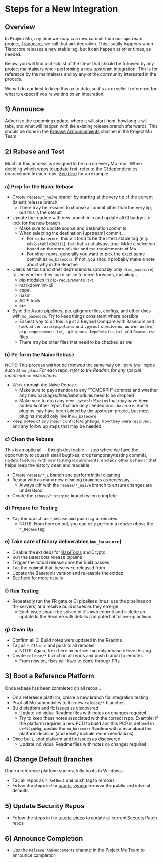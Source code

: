 # Steps for a New Integration

## Overview

In Project Mu, any time we snap to a new commit from our upstream project, [Tianocore](https://github.com/tianocore/edk2),
we call that an Integration. This usually happens when Tianocore releases a new stable tag, but it can happen at other
times, as needed.

Below, you will find a checklist of the steps that should be followed by any project maintainers when performing a new
upstream integration. This is for reference by the maintainers and by any of the community interested in the process.

We will do our best to keep this up to date, so it's an excellent reference for what to expect if you're waiting on an
integration.

## 1) Announce

Advertise the upcoming update, where it will start from, how long it will take, and what will happen with the existing
release branch afterwards. This should be done in the [Release Announcements](https://teams.microsoft.com/l/channel/19%3a2fcb1744302e4cd28b5a7e9d46479ca8%40thread.skype/Release%2520Announcements?groupId=6ba27a5b-86b2-4dc2-9d74-a8d8a03c3c3f&tenantId=72f988bf-86f1-41af-91ab-2d7cd011db47)
channel in the Project Mu Team.

## 2) Rebase and Test

Much of this process is designed to be run on every Mu repo. When deciding which repos to update first, refer to the CI
dependencies documented in each repo. [See here](https://github.com/microsoft/mu_basecore/blob/ce3097e7de6f44f6788b96f7f2dae7c863d44a89/.pytool/CISettings.py#L155)
for an example.

### a) Prep for the Naive Rebase

* Create `rebase/*_naive` branch by starting at the very tip of the current (latest) release branch
  * There may be reasons to choose a commit other than the very tip, but this is the default
* Update the readme with new branch info and update all CI badges to look for the new branch
  * Make sure to update source and destination commits
  * When selecting the destination [upstream] commit...
    * For `mu_basecore`, this will _tend_ to be the latest stable tag (e.g. `edk2-stable202111`), but
      that's not always true. Make a selection based on the state of `edk2` and the requirements of
      Mu
    * For other repos, generally you want to pick the exact same commit as `mu_basecore`. If not, you should
      probably make a note about why in the Readme
* Check all tools and other dependencies (probably only in `mu_basecore`) to see whether they make sense to move forwards,
  including...
  * pip modules in `pip-requirements.txt`
  * markdownlint-cli
  * cspell
  * nasm
  * ACPI tools
  * etc.
* Sync the Azure pipelines, pip, gitignore files, configs, and other docs with `mu_basecore`. Try to keep things consistent
  where possible
  * Easiest way to do this is just a Beyond Compare with Basecore and look at the `.azurepipelines` and `.pytool`
    directories, as well as the `pip_requirements.txt`, `.gitignore`, `RepoDetails.txt`, and `Readme.rst` files
  * There may be other files that need to be checked as well

### b) Perform the Naive Rebase

NOTE: This process will not be followed the same way on "pure Mu" repos such as `mu_plus`.
For each repo, _refer to the Readme for any special maintenance instructions_.

* Work through the Naive Rebase
  * Make sure to pay attention to any "TCMORPH" commits and whether any new packages/files/submodules need to be dropped
  * Make sure to drop any new `.pytool/Plugins` that may have been added to other repos that are only needed in
    `mu_basecore`. Some plugins may have been added by the upstream project, but most plugins should only live in
    `mu_basecore`
* Keep notes of any major conflicts/sightings, how they were resolved, and any follow up steps that may be needed

### c) Clean the Rebase

This is an optional -- though desireable -- step where we have the opportunity to squash small bugfixes, drop
temporary/testing commits, update features with new testing requirements, and any other behavior that helps keep
the history clean and readable.

* Create `rebase/*_1` branch and perform initial cleaning
* Repeat with as many new cleaning branches as necessary
  * Always diff with the `rebase/*_naive` branch to ensure changes are understood
* Create the `rebase/*_staging` branch when complete

### d) Prepare for Testing

* Tag the branch as `*_Rebase` and push tag to remotes
  * NOTE: From here on out, you can only perform a rebase _above_ the `*_Rebase` tag

### e) Take care of binary deliverables (`mu_basecore`)

* Disable the ext deps for [BaseTools](https://github.com/microsoft/mu_basecore/blob/release/202008/BaseTools/Bin/basetoolsbin_ext_dep.yaml)
  and Crypto
* Run the BaseTools release pipeline
* Trigger the actual release once the build passes
* Tag the commit that these were released from
* Update the Basetools version and re-enable the extdep
* [See here](https://github.com/tianocore/edk2-pytool-extensions/blob/master/docs/usability/using_extdep.md) for more
  details

### f) Run Testing

* Repeatedly run the PR gate or CI pipelines (_must_ use the pipelines on the servers) and resolve build
  issues as they emerge
  * Each issue should be solved in it's own commit and include an update to the Readme with details and potential
    follow-up actions

### g) Clean Up

* Confirm all CI Build notes were updated in the Readme
* Tag as `*_CIBuild` and push to all remotes
  * NOTE: Again, from here on out we can only rebase _above_ this tag
* Create `release/*` branch in all repos and push branch to remotes
  * From now on, fixes will have to come through PRs

## 3) Boot a Reference Platform

Once rebase has been completed on all repos...

* On a reference platform, create a new branch for integration testing
* Pivot all Mu submodules to the new `release/*` branches
* Build platform and fix issues as discovered
  * Update individual Readme files with notes on changes required
  * Try to keep these notes associated with the correct repo. Example: if the platform requires a new PCD to build
    and this PCD is defined in `UefiCpuPkg`, update the `mu_basecore` Readme with a note about the platform decision
    (and ideally include recommendations)
* Once built, boot platform and fix issues as discovered
  * Update individual Readme files with notes on changes required

## 4) Change Default Branches

Once a reference platform successfully boots to Windows...

* Tag all repos as `*_RefBoot` and push tag to remotes
* Follow the steps in the [tutorial](https://msit.microsoftstream.com/video/2621a4ff-0400-9fb2-0956-f1eb0db01e45)
  [videos](https://msit.microsoftstream.com/video/65efa3ff-0400-9fb2-d666-f1eb0db4336f) to move the public and
  internal defaults

## 5) Update Security Repos

* Follow the steps in the [tutorial video](https://msit.microsoftstream.com/video/8f0fa1ff-0400-9fb2-2468-f1eb0a7c3087?list=studio)
  to update all current Security Patch repos

## 6) Announce Completion

* Use the `Release Announcements` channel in the Project Mu Team to announce completion
